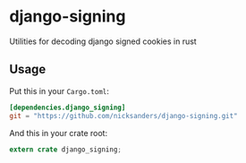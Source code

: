 django-signing
==============

Utilities for decoding django signed cookies in rust

## Usage

Put this in your `Cargo.toml`:

```toml
[dependencies.django_signing]
git = "https://github.com/nicksanders/django-signing.git"
```

And this in your crate root:

```rust
extern crate django_signing;
```
